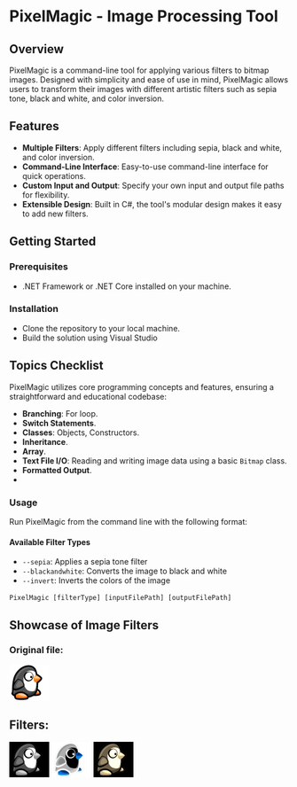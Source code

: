 ﻿# PixelMagic - Image Processing Tool

## Overview
PixelMagic is a command-line tool for applying various filters to bitmap images. Designed with simplicity and ease of use in mind, PixelMagic allows users to transform their images with different artistic filters such as sepia tone, black and white, and color inversion.

## Features
- **Multiple Filters**: Apply different filters including sepia, black and white, and color inversion.
- **Command-Line Interface**: Easy-to-use command-line interface for quick operations.
- **Custom Input and Output**: Specify your own input and output file paths for flexibility.
- **Extensible Design**: Built in C#, the tool's modular design makes it easy to add new filters.

## Getting Started
### Prerequisites
- .NET Framework or .NET Core installed on your machine.

### Installation
- Clone the repository to your local machine.
- Build the solution using Visual Studio 

## Topics Checklist
PixelMagic utilizes core programming concepts and features, ensuring a straightforward and educational codebase:
- **Branching**: For loop.
- **Switch Statements**.
- **Classes**: Objects, Constructors.
- **Inheritance**.
- **Array**.
- **Text File I/O**: Reading and writing image data using a basic `Bitmap` class.
- **Formatted Output**.
- 
### Usage
Run PixelMagic from the command line with the following format:
#### Available Filter Types
- `--sepia`: Applies a sepia tone filter
- `--blackandwhite`: Converts the image to black and white
- `--invert`: Inverts the colors of the image

```
PixelMagic [filterType] [inputFilePath] [outputFilePath]
```
## Showcase of Image Filters
### Original file:
![original file](PixelMagic/resources/penguin_jump01.bmp)
## Filters:
![Black and White Filter](PixelMagic/resources/blackAndWhiteFilter.bmp)
![Inverted Filter](PixelMagic/resources/inverted_image.bmp)
![Sepia Filter](PixelMagic/resources/sepia_image.bmp)

